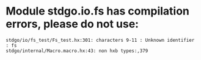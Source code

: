 # Module stdgo.io.fs has compilation errors, please do not use:
```
stdgo/io/fs_test/Fs_test.hx:301: characters 9-11 : Unknown identifier : fs
stdgo/internal/Macro.macro.hx:43: non hxb types:,379

```

